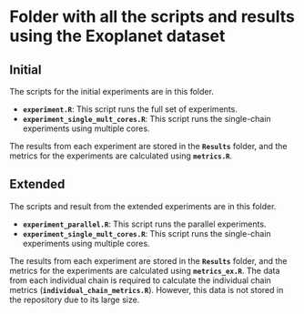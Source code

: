 # Folder with all the scripts and results using the Exoplanet dataset

## Initial
The scripts for the initial experiments are in this folder. 
- **`experiment.R`**: This script runs the full set of experiments.
- **`experiment_single_mult_cores.R`**: This script runs the single-chain experiments using multiple cores.

The results from each experiment are stored in the **`Results`** folder, and the metrics for the experiments are calculated using **`metrics.R`**.

## Extended
The scripts and result from the extended experiments are in this folder.
- **`experiment_parallel.R`**: This script runs the parallel experiments.
- **`experiment_single_mult_cores.R`**: This script runs the single-chain experiments using multiple cores.

The results from each experiment are stored in the **`Results`** folder, and the metrics for the experiments are calculated using **`metrics_ex.R`**. The data from each individual chain is required to calculate the individual chain metrics (**`individual_chain_metrics.R`**). However, this data is not stored in the repository due to its large size. 




